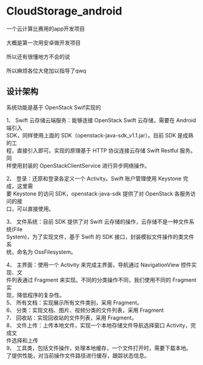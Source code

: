 CloudStorage_android
=================================== 
一个云计算比赛用的app开发项目<br />  
大概是第一次用安卓做开发项目<br />  
所以还有很懂地方不会的说<br />  
所以麻烦各位大佬加以指导了qwq<br />  

设计架构  
----------------------------------- 
系统功能是基于 OpenStack Swif实现的<br />  

1、 Swift 云存储云端服务：能够连接 OpenStack Swift 云存储，需要在 Android 端引入<br />
SDK，同样使用上面的 SDK（openstack-java-sdk_v1.1.jar）。目前 SDK 是成熟的工<br />
程，直接引入即可。实现的原理基于 HTTP 协议连接云存储 Swift Restful 服务。同<br />
样使用封装的 OpenStackClientService 进行异步网络操作。<br />

2、 登录：还原和登录各定义一个 Activity。Swift 账户管理使用 Keystone 完成，这里需<br />
要 Keystone 的访问 SDK，openstack-java-sdk 提供了对 OpenStack 各服务访问的接<br />
口，可以直接使用。<br />

3、 文件系统：目前 SDK 提供了对 Swift 云存储的操作，云存储不是一种文件系统(File<br />
System)，为了实现文件，基于 Swift 的 SDK 接口，封装模拟文件操作的类文件系<br />
统，命名为 OssFilesystem。<br />

4、 主界面：使用一个 Activity 来完成主界面，导航通过 NavigationView 控件实现、文<br />
件列表通过 Fragment 来实现。不同的分类操作不同，我们使用不同的 Fragment 实<br />
现，降低程序的复杂性。<br />
5、 所有文档：实现展示所有文件类别，采用 Fragment。<br />
6、 分类：实现文档、图片、视频分类的文件列表，采用 Fragment<br />
7、 回收站：实现回收站的文件列表，采用 Fragment。<br />
8、 文件上传：上传本地文件，实现一个本地存储文件导航选择窗口 Activity，完成文<br />
件选择和上传<br />
9、 工具类，包括文件操作，处理本地缓存，一个文件打开时，需要下载本地。<br />
了提供性能，对当前操作文件路径进行缓存，跟踪状态信息。<br />
<br />
